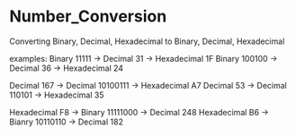 # Number_Conversion

Converting Binary, Decimal, Hexadecimal
to Binary, Decimal, Hexadecimal

examples:
Binary 11111 -> Decimal 31 -> Hexadecimal 1F
Binary 100100 -> Decimal 36 -> Hexadecimal 24

Decimal 167 -> Decimal 10100111 -> Hexadecimal A7
Decimal 53 -> Decimal 110101 -> Hexadecimal 35

Hexadecimal F8 -> Binary 11111000 -> Decimal 248
Hexadecimal B6 -> Bianry 10110110 -> Decimal 182
